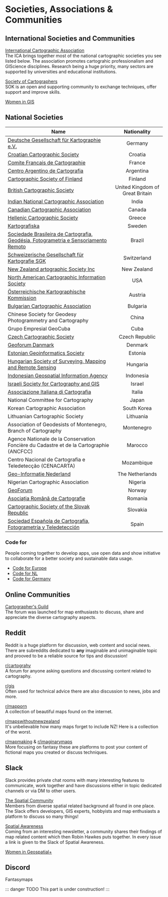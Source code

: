 # Societies, Associations & Communities 

## International Societies and Communities

[International Cartographic Association](https://icaci.org/)  
The ICA brings together most of the national cartographic societies you see listed below. The association promotes cartograhic professionalism and GIScience disciplines. Research being a huge priority, many sectors are supported by universities and educational institutions. 

[Society of Cartographers](https://soc.org.uk/)  
SOK is an open and supporting community to exchange techniques, offer support and improve skills. 

[Women in GIS](https://womeningis.wildapricot.org/)

## National Societies 

|  Name   |   Nationality      | 
|-------- | :-------------: |
|[Deutsche Gesellschaft für Kartographie e.V.](https://www.dgfk.net/) | Germany |
|[Croatian Cartographic Society](http://www.kartografija.hr/) | Croatia |
|[Comite Francais de Cartographie](http://www.lecfc.fr/) | France | 
|[Centro Argentino de Cartografia](http://centroargentinodecartografia.org/) | Argentina |
|[Cartographic Society of Finland](http://www.kartogra.fi/in-english/) | Finland |
|[British Cartographic Society](www.cartography.org.uk) | United Kingdom of Great Britain |
|[Indian National Cartographic Association](https://incaindia.org/) | India |
|[Canadian Cartographic Association](https://cca-acc.org/conferences/current-conference/) | Canada | 
|[Hellenic Cartographic Society](http://xeee.web.auth.gr/) | Greece |
|[Kartografiska](http://kartografiska.se/) | Sweden |
|[Sociedade Brasileira de Cartografia, Geodésia, Fotogrametria e Sensoriamento Remoto](http://www.cartografia.org.br/) | Brazil |
|[Schweizerische Gesellschaft für Kartografie SGK](https://kartografie.ch/) | Switzerland |
|[New Zealand artographic Society Inc](https://cartography.org.nz/) | New Zealand |
|[North American Cartographic Information Society](https://nacis.org/) | USA | 
|[Österreichische Kartographische Kommission](https://oekk.univie.ac.at/) | Austria | 
|[Bulgarian Cartographic Association](http://cartography-gis.com) | Bulgaria |
|Chinese Society for Geodesy Photogrammetry and Cartography| China |
|Grupo Empresial GeoCuba | Cuba |
|[Czech Cartographic Society](https://www.cartography.cz) | Czech Republic |
| [Geoforum Danmark](http://www.geoforum.dk)| Denmark |
|[Estonian Geoinformatics Society](www.estgis.ee/en/) | Estonia |
| [Hungarian Society of Surveying, Mapping and Remote Sensing](http://lazarus.elte.hu/ica-hun) | Hungaria |
| [Indonesian Geospatial Information Agency](www.big.go.id/) | Indonesia | 
| [Israeli Society for Cartography and GIS](http://isrcartogis.wixsite.com/isrcartogis) | Israel |
| [Associazione Italiana di Cartografia](http://www.aic-cartografia.it) | Italia |
| National Committee for Cartography | Japan | 
| Korean Cartographic Association | South Korea | 
| Lithuanian Cartographic Society | Lithuania | 
| Association of Geodesists of Montenegro, Branch of Cartography | Montenegro | 
| Agence Nationale de la Conservation Foncière du Cadastre et de la Cartographie (ANCFCC) | Marocco | 
| Centro Nacional de Cartografia e Teledetecção (CENACARTA) | Mozambique | 
| [Geo-Informatie Nederland](https://www.geo-info.nl) | The Netherlands | 
| Nigerian Cartographic Association | Nigeria | 
| [GeoForum](http://www.geoforum.no) | Norway | 
| [Asociația Română de Cartografie](http://geo-spatial.org) | Romania | 
| [Cartographic Society of the Slovak Republic](http://www.slovakcarto.sk) | Slovakia | 
| [Sociedad Española de Cartografía, Fotogrametría y Teledetección](www.secft.es) | Spain | 

### Code for
People coming together to develop apps, use open data and show initiative to collaborate for a better society and sustainable data usage. 

- [Code for Europe](http://codeforeurope.net/)
- [Code for NL](https://www.codefor.nl/en/)
- [Code for Germany](https://www.codefor.de/)

## Online Communities 

[Cartographer's Guild](https://www.cartographersguild.com/content.php)  
The forum was launched for map enthusiasts to discuss, share and appreciate the diverse cartography aspects.

## Reddit
Reddit is a huge platform for discussion, web content and social news. There are subreddits dedicated to **any** imaginable and unimaginable topic and prooved to be a reliable source for tips and discussion! 

[r/cartograhy](http://reddit.com/r/cartography)  
A forum for anyone asking questions and discussing content related to cartography.

[r/gis](http://reddit.com/r/gis)  
Often used for technical advice there are also discussion to news, jobs and more. 

[r/mapporn](http://reddit.com/r/mapporn)  
A collection of beautiful maps found on the internet.

[r/mapswithoutnewzealand](http://reddit.com/r/mapswithoutnewzealand)  
It's unbelievable how many maps forget to include NZ! Here is a collection of the worst.

[r/mapmaking](http://reddit.com/r/mapmaking) & [r/imaginarymaps](http://reddit.com/r/imaginarymaps)  
More focusing on fantasy these are platforms to post your content of fictional maps you created or discuss techniques. 

## Slack
Slack provides private chat rooms with many interesting features to communicate, work together and have discussions either in topic dedicated channels or via DM to other users. 

[The Spatial Community](https://thespatialcommunity.org/)  
Members from diverse spatial related background all found in one place. The Slack offers developers, GIS experts, hobbyists and map enthusiasts a platform to discuss so many things!

[Spatial Awareness](https://www.getrevue.co/profile/maps)  
Coming from an interesting newsletter, a community shares their findings of map related content which then Robin Hawkes puts together. In every issue a link is given to the Slack of Spatial Awareness. 

[Women in Geospatial+](https://docs.google.com/forms/d/e/1FAIpQLSevWkuQT5IAnA_SPukInqOH97ZoPKUQxg_MYKBgqpbFHb72Ww/viewform)


## Discord 

Fantasymaps 

::: danger TODO
This part is under construction!
:::